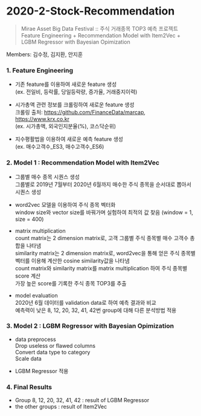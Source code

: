 # 2020-2-Stock-Recommendation
> Mirae Asset Big Data Festival :: 주식 거래종목 TOP3 예측 프로젝트   
> Feature Engineering + Recommendation Model with Item2Vec + LGBM Regressor with Bayesian Opimization

Members: 김수정, 김지환, 안지훈

### 1. Feature Engineering

- 기존 feature를 이용하여 새로운 feature 생성   
(ex. 전일비, 등락률, 당일등락량, 증가율, 거래중지이력)

- 시가총액 관련 정보를 크롤링하여 새로운 feature 생성    
크롤링 출처: https://github.com/FinanceData/marcap, https://www.krx.co.kr    
(ex. 시가총액, 외국인지분율(%), 코스닥순위)    

- 지수평활법을 이용하여 새로운 예측 feature 생성    
(ex. 매수고객수_ES3, 매수고객수_ES6)


### 2. Model 1 : Recommendation Model with Item2Vec
- 그룹별 매수 종목 시퀀스 생성    
그룹별로 2019년 7월부터 2020년 6월까지 매수한 주식 종목을 순서대로 뽑아서 시퀀스 생성

- word2vec 모델을 이용하여 주식 종목 벡터화    
window size와 vector size를 바꿔가며 실험하여 최적의 값 찾음 (window = 1, size = 400)

- matrix multiplication    
count matrix는 2 dimension matrix로, 고객 그룹별 주식 종목별 매수 고객수 총합을 나타냄    
similarity matrix는 2 dimension matrix로, word2vec을 통해 얻은 주식 종목별 벡터를 이용해 계산한 cosine similarity값을 나타냄     
count matrix와 similarity matrix를 matrix multiplication 하여 주식 종목별 score 계산      
가장 높은 score를 기록한 주식 종목 TOP3를 추출

- model evaluation    
2020년 6월 데이터를 validation data로 하여 예측 결과와 비교      
예측력이 낮은 8, 12, 20, 32, 41, 42번 group에 대해 다른 분석방법 적용


### 3. Model 2 : LGBM Regressor with Bayesian Opimization
- data preprocess    
Drop useless or flawed columns    
Convert data type to category    
Scale data

- LGBM Regressor 적용    


### 4. Final Results
- Group 8, 12, 20, 32, 41, 42 : result of LGBM Regressor    
- the other groups : result of Item2Vec
